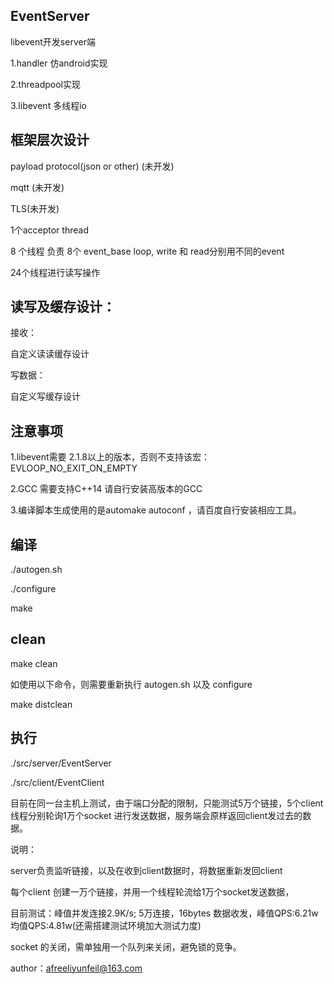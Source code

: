 ## EventServer
libevent开发server端

1.handler 仿android实现

2.threadpool实现

3.libevent 多线程io

## 框架层次设计
payload protocol(json or other) (未开发)

mqtt (未开发)

TLS(未开发)

1个acceptor thread

8 个线程 负责 8个 event_base loop, write 和 read分别用不同的event

24个线程进行读写操作


## 读写及缓存设计：
接收：

自定义读读缓存设计

写数据：

自定义写缓存设计

## 注意事项
1.libevent需要 2.1.8以上的版本，否则不支持该宏：EVLOOP_NO_EXIT_ON_EMPTY

2.GCC 需要支持C++14 请自行安装高版本的GCC

3.编译脚本生成使用的是automake autoconf ，请百度自行安装相应工具。
  
## 编译
./autogen.sh

./configure

make

## clean
make clean

如使用以下命令，则需要重新执行 autogen.sh 以及 configure

make distclean

## 执行
./src/server/EventServer

./src/client/EventClient

目前在同一台主机上测试，由于端口分配的限制，只能测试5万个链接，5个client线程分别轮询1万个socket 进行发送数据，服务端会原样返回client发过去的数据。

说明：

server负责监听链接，以及在收到client数据时，将数据重新发回client

每个client 创建一万个链接，并用一个线程轮流给1万个socket发送数据，

目前测试：峰值并发连接2.9K/s; 5万连接，16bytes 数据收发，峰值QPS:6.21w 均值QPS:4.81w(还需搭建测试环境加大测试力度)

socket 的关闭，需单独用一个队列来关闭，避免锁的竞争。

author：afreeliyunfeil@163.com
